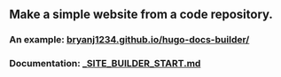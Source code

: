 ## Make a simple website from a code repository.

### An example: [bryanj1234.github.io/hugo-docs-builder/](https://bryanj1234.github.io/hugo-docs-builder/)

### Documentation: [_SITE_BUILDER_START.md](_SITE_BUILDER_START.md)
